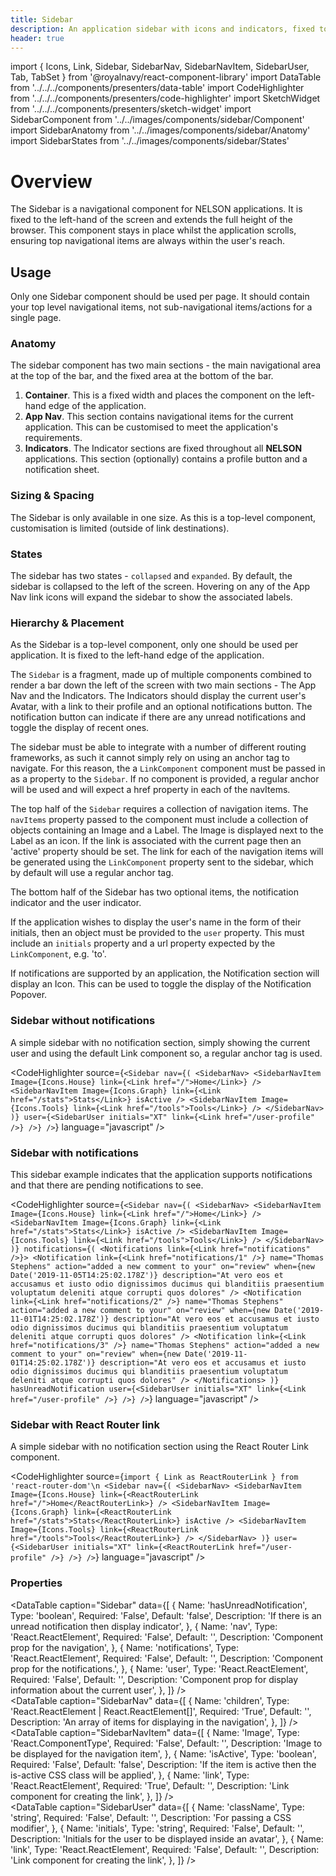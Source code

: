 ```yaml
---
title: Sidebar
description: An application sidebar with icons and indicators, fixed to the left of the screen.
header: true
---
```


import { Icons, Link, Sidebar, SidebarNav, SidebarNavItem, SidebarUser, Tab, TabSet } from '@royalnavy/react-component-library'
import DataTable from '../../../components/presenters/data-table'
import CodeHighlighter from '../../../components/presenters/code-highlighter'
import SketchWidget from '../../../components/presenters/sketch-widget'
import SidebarComponent from '../../images/components/sidebar/Component'
import SidebarAnatomy from '../../images/components/sidebar/Anatomy'
import SidebarStates from '../../images/components/sidebar/States'

# Overview
The Sidebar is a navigational component for NELSON applications. It is fixed to the left-hand of the screen and extends the full height of the browser. This component stays in place whilst the application scrolls, ensuring top navigational items are always within the user's reach.

<SidebarComponent />

## Usage
Only one Sidebar component should be used per page. It should contain your top level navigational items, not sub-navigational items/actions for a single page.


<TabSet>

<Tab title="Design">

<SketchWidget name="Sidebar" href="/design-system.sketch" />

  ### Anatomy
  <SidebarAnatomy />

  The sidebar component has two main sections - the main navigational area at the top of the bar, and the fixed area at the bottom of the bar.

  1. **Container**. This is a fixed width and places the component on the left-hand edge of the application.
  2. **App Nav**. This section contains navigational items for the current application. This can be customised to meet the application's requirements.
  3. **Indicators**. The Indicator sections are fixed throughout all **NELSON** applications. This section (optionally) contains a profile button and a notification sheet.
  
### Sizing & Spacing
The Sidebar is only available in one size. As this is a top-level component, customisation is limited (outside of link destinations).

### States
<SidebarStates />

The sidebar has two states - `collapsed` and `expanded`. By default, the sidebar is collapsed to the left of the screen. Hovering on any of the App Nav link icons will expand the sidebar to show the associated labels.

### Hierarchy & Placement
As the Sidebar is a top-level component, only one should be used per application. It is fixed to the left-hand edge of the application.

</Tab>


<Tab title="Develop">

The `Sidebar` is a fragment, made up of multiple components combined to render a bar down the left of the screen with two main sections - The App Nav and the Indicators. The Indicators should display the current user's Avatar, with a link to their profile and an optional notifications button. The notification button can indicate if there are any unread notifications and toggle the display of recent ones.

The sidebar must be able to integrate with a number of different routing frameworks, as such it cannot simply rely on using an anchor tag to navigate. For this reason, the a `LinkComponent` component must be passed in as a property to the `Sidebar`. If no component is provided, a regular anchor will be used and will expect a href property in each of the navItems.

The top half of the `Sidebar` requires a collection of navigation items. The `navItems` property passed to the component must include a collection of objects containing an Image and a Label. The Image is displayed next to the Label as an icon.  If the link is associated with the current page then an 'active' property should be set. The link for each of the navigation items will be generated using the `LinkComponent` property sent to the sidebar, which by default will use a regular anchor tag.

The bottom half of the Sidebar has two optional items, the notification indicator and the user indicator.

If the application wishes to display the user's name in the form of their initials, then an object must be provided to the `user` property. This must include an `initials` property and a url property expected by the `LinkComponent`, e.g. 'to'.

If notifications are supported by an application, the Notification section will display an Icon. This can be used to toggle the display of the Notification Popover.

### Sidebar without notifications
A simple sidebar with no notification section, simply showing the current user and using the default Link component so, a regular anchor tag is used. 

<CodeHighlighter source={`<Sidebar
  nav={(
    <SidebarNav>
      <SidebarNavItem Image={Icons.House} link={<Link href="/">Home</Link>} />
      <SidebarNavItem
        Image={Icons.Graph}
        link={<Link href="/stats">Stats</Link>}
        isActive
      />
      <SidebarNavItem Image={Icons.Tools} link={<Link href="/tools">Tools</Link>} />
    </SidebarNav>
  )}
  user={<SidebarUser initials="XT" link={<Link href="/user-profile" />} />}
/>`} language="javascript" />

### Sidebar with notifications
This sidebar example indicates that the application supports notifications and that there are pending notifications to see.

<CodeHighlighter source={`<Sidebar
  nav={(
    <SidebarNav>
      <SidebarNavItem Image={Icons.House} link={<Link href="/">Home</Link>} />
      <SidebarNavItem
        Image={Icons.Graph}
        link={<Link href="/stats">Stats</Link>}
        isActive
      />
      <SidebarNavItem Image={Icons.Tools} link={<Link href="/tools">Tools</Link>} />
    </SidebarNav>
  )}
  notifications={(
    <Notifications link={<Link href="notifications" />}>
      <Notification
        link={<Link href="notifications/1" />}
        name="Thomas Stephens"
        action="added a new comment to your"
        on="review"
        when={new Date('2019-11-05T14:25:02.178Z')}
        description="At vero eos et accusamus et iusto odio dignissimos ducimus qui blanditiis praesentium voluptatum deleniti atque corrupti quos dolores"
      />
      <Notification
        link={<Link href="notifications/2" />}
        name="Thomas Stephens"
        action="added a new comment to your"
        on="review"
        when={new Date('2019-11-01T14:25:02.178Z')}
        description="At vero eos et accusamus et iusto odio dignissimos ducimus qui blanditiis praesentium voluptatum deleniti atque corrupti quos dolores"
      />
      <Notification
        link={<Link href="notifications/3" />}
        name="Thomas Stephens"
        action="added a new comment to your"
        on="review"
        when={new Date('2019-11-01T14:25:02.178Z')}
        description="At vero eos et accusamus et iusto odio dignissimos ducimus qui blanditiis praesentium voluptatum deleniti atque corrupti quos dolores"
      />
    </Notifications>
  )}
  hasUnreadNotification
  user={<SidebarUser initials="XT" link={<Link href="/user-profile" />} />}
/>`} language="javascript" />

### Sidebar with React Router link
A simple sidebar with no notification section using the React Router Link component.

<CodeHighlighter source={`import { Link as ReactRouterLink } from 'react-router-dom'\n
<Sidebar
  nav={(
    <SidebarNav>
      <SidebarNavItem Image={Icons.House} link={<ReactRouterLink href="/">Home</ReactRouterLink>} />
      <SidebarNavItem
        Image={Icons.Graph}
        link={<ReactRouterLink href="/stats">Stats</ReactRouterLink>}
        isActive
      />
      <SidebarNavItem Image={Icons.Tools} link={<ReactRouterLink href="/tools">Tools</ReactRouterLink>} />
    </SidebarNav>
  )}
  user={<SidebarUser initials="XT" link={<ReactRouterLink href="/user-profile" />} />}
/>`} language="javascript" />

### Properties
<DataTable caption="Sidebar" data={[
  {
    Name: 'hasUnreadNotification',
    Type: 'boolean',
    Required: 'False',
    Default: 'false',
    Description: 'If there is an unread notification then display indicator',
  },
  {
    Name: 'nav',
    Type: 'React.ReactElement<SidebarNavProps>',
    Required: 'False',
    Default: '',
    Description: 'Component prop for the navigation',
  },
  {
    Name: 'notifications',
    Type: 'React.ReactElement<NotificationsProps>',
    Required: 'False',
    Default: '',
    Description: 'Component prop for the notifications.',
  },
  {
    Name: 'user',
    Type: 'React.ReactElement<SidebarUserProps>',
    Required: 'False',
    Default: '',
    Description: 'Component prop for display information about the current user',
  },
]} />
<br />
<DataTable caption="SidebarNav" data={[
  {
    Name: 'children',
    Type: 'React.ReactElement<NavItem> | React.ReactElement<NavItem>[]',
    Required: 'True',
    Default: '',
    Description: 'An array of items for displaying in the navigation',
  },
]} />
<br />
<DataTable caption="SidebarNavItem" data={[
  {
    Name: 'Image',
    Type: 'React.ComponentType',
    Required: 'False',
    Default: '',
    Description: 'Image to be displayed for the navigation item',
  },
  {
    Name: 'isActive',
    Type: 'boolean',
    Required: 'False',
    Default: 'false',
    Description: 'If the item is active then the is-active CSS class will be applied',
  },
  {
    Name: 'link',
    Type: 'React.ReactElement<LinkTypes>',
    Required: 'True',
    Default: '',
    Description: 'Link component for creating the link',
  },
]} />
<br />
<DataTable caption="SidebarUser" data={[
  {
    Name: 'className',
    Type: 'string',
    Required: 'False',
    Default: '',
    Description: 'For passing a CSS modifier',
  },
  {
    Name: 'initials',
    Type: 'string',
    Required: 'False',
    Default: '',
    Description: 'Initials for the user to be displayed inside an avatar',
  },
  {
    Name: 'link',
    Type: 'React.ReactElement<LinkTypes>',
    Required: 'False',
    Default: '',
    Description: 'Link component for creating the link',
  },
]} />
<br />

</Tab>
</TabSet>
